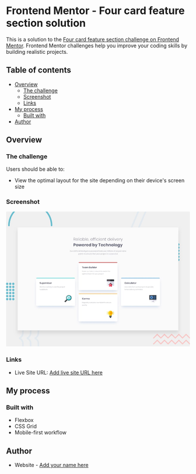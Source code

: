 # Frontend Mentor - Four card feature section solution

This is a solution to the [Four card feature section challenge on Frontend Mentor](https://www.frontendmentor.io/challenges/four-card-feature-section-weK1eFYK). Frontend Mentor challenges help you improve your coding skills by building realistic projects. 

## Table of contents

- [Overview](#overview)
  - [The challenge](#the-challenge)
  - [Screenshot](#screenshot)
  - [Links](#links)
- [My process](#my-process)
  - [Built with](#built-with)
- [Author](#author)

## Overview

### The challenge

Users should be able to:

- View the optimal layout for the site depending on their device's screen size

### Screenshot

![Design preview for the solution to the Four card feature section coding challenge](./design/desktop-preview.jpg)

### Links

- Live Site URL: [Add live site URL here](https://four-card-feature-section-solution-mi.netlify.app)

## My process

### Built with

- Flexbox
- CSS Grid
- Mobile-first workflow

## Author

- Website - [Add your name here](https://github.com/Mixxyes)
